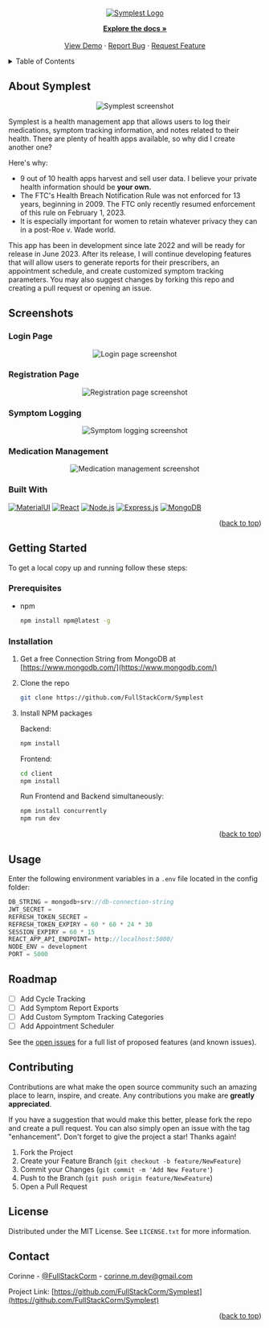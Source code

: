 <!-- Improved compatibility of back to top link: See: https://github.com/othneildrew/Best-README-Template/pull/73 -->
<a name="readme-top"></a>
<!--
*** Thanks for checking out the Best-README-Template. If you have a suggestion
*** that would make this better, please fork the repo and create a pull request
*** or simply open an issue with the tag "enhancement".
*** Don't forget to give the project a star!
*** Thanks again! Now go create something AMAZING! :D
-->



<!-- PROJECT SHIELDS -->
<!--
*** I'm using markdown "reference style" links for readability.
*** Reference links are enclosed in brackets [ ] instead of parentheses ( ).
*** See the bottom of this document for the declaration of the reference variables
*** for contributors-url, forks-url, etc. This is an optional, concise syntax you may use.
*** https://www.markdownguide.org/basic-syntax/#reference-style-links
-->


<!-- PROJECT LOGO -->
<br />
<div align="center">
  <a href="https://github.com/FullStackCorm/Symplest">
    <img src="client/src/images/symplest-YDYC.png" alt="Symplest Logo">
  </a>

  <p align="center">
    <a href="https://github.com/FullStackCorm/Symplest"><strong>Explore the docs »</strong></a>
    <br />
    <br />
    <a href="https://github.com/FullStackCorm/Symplest">View Demo</a>
    ·
    <a href="https://github.com/FullStackCorm/Symplest/issues">Report Bug</a>
    ·
    <a href="https://github.com/FullStackCorm/Symplest/issues">Request Feature</a>
  </p>
</div>



<!-- TABLE OF CONTENTS -->
<details>
  <summary>Table of Contents</summary>
  <ol>
    <li>
      <a href="#about-the-project">About Symplest</a>
      <ul>
        <li><a href="#screenshots">Screenshots</a></li>
        <li><a href="#built-with">Built With</a></li>
      </ul>
    </li>
    <li>
      <a href="#getting-started">Getting Started</a>
      <ul>
        <li><a href="#prerequisites">Prerequisites</a></li>
        <li><a href="#installation">Installation</a></li>
      </ul>
    </li>
    <li><a href="#usage">Usage</a></li>
    <li><a href="#roadmap">Roadmap</a></li>
    <li><a href="#contributing">Contributing</a></li>
    <li><a href="#license">License</a></li>
    <li><a href="#contact">Contact</a></li>
    <!-- <li><a href="#acknowledgments">Acknowledgments</a></li> -->
  </ol>
</details>



<!-- ABOUT SYMPLEST -->
## About Symplest

<div align="center">
  <img src="client/src/images/symplest-screenshot.png" alt="Symplest screenshot" />
</div>


Symplest is a health management app that allows users to log their medications, symptom tracking information, and notes related to their health. There are plenty of health apps available, so why did I create another one? 

Here's why:
* 9 out of 10 health apps harvest and sell user data. I believe your private health information should be **your own.**
* The FTC's Health Breach Notification Rule was not enforced for 13 years, beginning in 2009. The FTC only recently resumed enforcement of this rule on February 1, 2023.
* It is especially important for women to retain whatever privacy they can in a post-Roe v. Wade world.

This app has been in development since late 2022 and will be ready for release in June 2023. After its release, I will continue developing features that will allow users to generate reports for their prescribers, an appointment schedule, and create customized symptom tracking parameters. You may also suggest changes by forking this repo and creating a pull request or opening an issue.


## Screenshots

### Login Page
<div align="center">
  <img src="client/src/images/login-screenshot.png" alt="Login page screenshot" />
</div>

### Registration Page
<div align="center">
  <img src="client/src/images/register-screenshot.png" alt="Registration page screenshot" />
</div>

### Symptom Logging
<div align="center">
  <img src="client/src/images/symptom-screenshot.png" alt="Symptom logging screenshot" />
</div>

### Medication Management
<div align="center">
  <img src="client/src/images/med-screenshot.png" alt="Medication management screenshot" />
</div>

### Built With

 [![MaterialUI][MaterialUI]][MaterialUI-url] [![React][React.js]][React-url] [![Node.js][Node.js]][Node-url] [![Express.js][Express.js]][Express-url] [![MongoDB][MongoDB]][MongoDB-url]


<p align="right">(<a href="#readme-top">back to top</a>)</p>

<!-- GETTING STARTED -->
## Getting Started

To get a local copy up and running follow these steps:

### Prerequisites

* npm
  ```sh
  npm install npm@latest -g
  ```

### Installation

1. Get a free Connection String from MongoDB at [https://www.mongodb.com/](https://www.mongodb.com/)
2. Clone the repo
   ```sh
   git clone https://github.com/FullStackCorm/Symplest
   ```
3. Install NPM packages

    Backend:
   ```sh
   npm install
   ```
   
   Frontend:
   ```sh
   cd client
   npm install
   ```
   
   Run Frontend and Backend simultaneously:
   ```sh
   npm install concurrently
   npm run dev
   ```

<p align="right">(<a href="#readme-top">back to top</a>)</p>



<!-- USAGE EXAMPLES -->
## Usage

Enter the following environment variables in a `.env` file located in the config folder:
   ```js
   DB_STRING = mongodb+srv://db-connection-string
   JWT_SECRET = 
   REFRESH_TOKEN_SECRET =
   REFRESH_TOKEN_EXPIRY = 60 * 60 * 24 * 30
   SESSION_EXPIRY = 60 * 15
   REACT_APP_API_ENDPOINT= http://localhost:5000/
   NODE_ENV = development
   PORT = 5000
   ```


<!-- ROADMAP -->
## Roadmap

- [ ] Add Cycle Tracking
- [ ] Add Symptom Report Exports
- [ ] Add Custom Symptom Tracking Categories
- [ ] Add Appointment Scheduler

See the [open issues](https://github.com/othneildrew/Best-README-Template/issues) for a full list of proposed features (and known issues).




<!-- CONTRIBUTING -->
## Contributing

Contributions are what make the open source community such an amazing place to learn, inspire, and create. Any contributions you make are **greatly appreciated**.

If you have a suggestion that would make this better, please fork the repo and create a pull request. You can also simply open an issue with the tag "enhancement".
Don't forget to give the project a star! Thanks again!

1. Fork the Project
2. Create your Feature Branch (`git checkout -b feature/NewFeature`)
3. Commit your Changes (`git commit -m 'Add New Feature'`)
4. Push to the Branch (`git push origin feature/NewFeature`)
5. Open a Pull Request





<!-- LICENSE -->
## License

Distributed under the MIT License. See `LICENSE.txt` for more information.




<!-- CONTACT -->
## Contact

Corinne - [@FullStackCorm](https://twitter.com/FullStackCorm) - corinne.m.dev@gmail.com

Project Link: [https://github.com/FullStackCorm/Symplest](https://github.com/FullStackCorm/Symplest)




<!-- ACKNOWLEDGMENTS -->
<!-- ## Acknowledgments

Use this space to list resources you find helpful and would like to give credit to. I've included a few of my favorites to kick things off!

* [Choose an Open Source License](https://choosealicense.com)
* [GitHub Emoji Cheat Sheet](https://www.webpagefx.com/tools/emoji-cheat-sheet)
* [Malven's Flexbox Cheatsheet](https://flexbox.malven.co/)
* [Malven's Grid Cheatsheet](https://grid.malven.co/)
* [Img Shields](https://shields.io)
* [GitHub Pages](https://pages.github.com)
* [Font Awesome](https://fontawesome.com)
* [React Icons](https://react-icons.github.io/react-icons/search)
-->

<p align="right">(<a href="#readme-top">back to top</a>)</p>



<!-- MARKDOWN LINKS & IMAGES -->
<!-- https://www.markdownguide.org/basic-syntax/#reference-style-links -->
[contributors-shield]: https://img.shields.io/github/contributors/othneildrew/Best-README-Template.svg?style=for-the-badge
[contributors-url]: https://github.com/othneildrew/Best-README-Template/graphs/contributors
[forks-shield]: https://img.shields.io/github/forks/othneildrew/Best-README-Template.svg?style=for-the-badge
[forks-url]: https://github.com/othneildrew/Best-README-Template/network/members
[stars-shield]: https://img.shields.io/github/stars/othneildrew/Best-README-Template.svg?style=for-the-badge
[stars-url]: https://github.com/othneildrew/Best-README-Template/stargazers
[issues-shield]: https://img.shields.io/github/issues/othneildrew/Best-README-Template.svg?style=for-the-badge
[issues-url]: https://github.com/othneildrew/Best-README-Template/issues
[license-shield]: https://img.shields.io/github/license/othneildrew/Best-README-Template.svg?style=for-the-badge
[license-url]: https://github.com/othneildrew/Best-README-Template/blob/master/LICENSE.txt
[linkedin-shield]: https://img.shields.io/badge/-LinkedIn-black.svg?style=for-the-badge&logo=linkedin&colorB=555
[linkedin-url]: https://www.linkedin.com/in/corinne-manon-michael/
[product-screenshot]: images/screenshot.png
[React.js]: https://img.shields.io/badge/React-20232A?style=for-the-badge&logo=react&logoColor=61DAFB
[React-url]: https://reactjs.org/
[Bootstrap.com]: https://img.shields.io/badge/Bootstrap-563D7C?style=for-the-badge&logo=bootstrap&logoColor=white
[Bootstrap-url]: https://getbootstrap.com
[JQuery.com]: https://img.shields.io/badge/jQuery-0769AD?style=for-the-badge&logo=jquery&logoColor=white
[JQuery-url]: https://jquery.com

[MongoDB]: https://img.shields.io/badge/MongoDB-%234ea94b.svg?style=for-the-badge&logo=mongodb&logoColor=white
[MongoDB-url]: https://www.mongodb.com/
[MaterialUI]: https://img.shields.io/badge/Material%20UI-006cda.svg?style=for-the-badge&logo=mui&logoColor=white
[MaterialUI-url]: https://mui.com/
[Node.js]: https://img.shields.io/badge/node.js-6DA55F?style=for-the-badge&logo=node.js&logoColor=white
[Node-url]: https://nodejs.org/en
[Express.js]: https://img.shields.io/badge/express.js-%23404d59.svg?style=for-the-badge&logo=express&logoColor=%2361DAFB
[Express-url]: https://expressjs.com/
